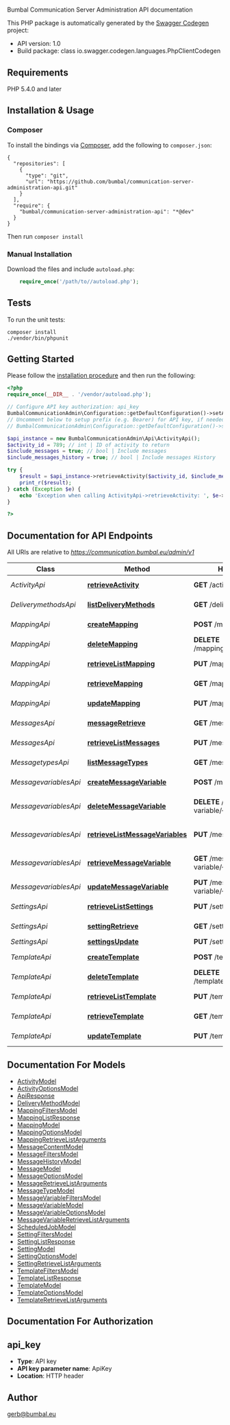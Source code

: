 # 
Bumbal Communication Server Administration API documentation

This PHP package is automatically generated by the [Swagger Codegen](https://github.com/swagger-api/swagger-codegen) project:

- API version: 1.0
- Build package: class io.swagger.codegen.languages.PhpClientCodegen

## Requirements

PHP 5.4.0 and later

## Installation & Usage
### Composer

To install the bindings via [Composer](http://getcomposer.org/), add the following to `composer.json`:

```
{
  "repositories": [
    {
      "type": "git",
      "url": "https://github.com/bumbal/communication-server-administration-api.git"
    }
  ],
  "require": {
    "bumbal/communication-server-administration-api": "*@dev"
  }
}
```

Then run `composer install`

### Manual Installation

Download the files and include `autoload.php`:

```php
    require_once('/path/to//autoload.php');
```

## Tests

To run the unit tests:

```
composer install
./vendor/bin/phpunit
```

## Getting Started

Please follow the [installation procedure](#installation--usage) and then run the following:

```php
<?php
require_once(__DIR__ . '/vendor/autoload.php');

// Configure API key authorization: api_key
BumbalCommunicationAdmin\Configuration::getDefaultConfiguration()->setApiKey('ApiKey', 'YOUR_API_KEY');
// Uncomment below to setup prefix (e.g. Bearer) for API key, if needed
// BumbalCommunicationAdmin\Configuration::getDefaultConfiguration()->setApiKeyPrefix('ApiKey', 'Bearer');

$api_instance = new BumbalCommunicationAdmin\Api\ActivityApi();
$activity_id = 789; // int | ID of activity to return
$include_messages = true; // bool | Include messages
$include_messages_history = true; // bool | Include messages History

try {
    $result = $api_instance->retrieveActivity($activity_id, $include_messages, $include_messages_history);
    print_r($result);
} catch (Exception $e) {
    echo 'Exception when calling ActivityApi->retrieveActivity: ', $e->getMessage(), PHP_EOL;
}

?>
```

## Documentation for API Endpoints

All URIs are relative to *https://communication.bumbal.eu/admin/v1*

Class | Method | HTTP request | Description
------------ | ------------- | ------------- | -------------
*ActivityApi* | [**retrieveActivity**](docs/Api/ActivityApi.md#retrieveactivity) | **GET** /activity/{activityId} | Find activity by ID
*DeliverymethodsApi* | [**listDeliveryMethods**](docs/Api/DeliverymethodsApi.md#listdeliverymethods) | **GET** /delivery-method | List all DeliveryMethods
*MappingApi* | [**createMapping**](docs/Api/MappingApi.md#createmapping) | **POST** /mapping | Create a Mapping
*MappingApi* | [**deleteMapping**](docs/Api/MappingApi.md#deletemapping) | **DELETE** /mapping/{mappingId} | Delete a mapping
*MappingApi* | [**retrieveListMapping**](docs/Api/MappingApi.md#retrievelistmapping) | **PUT** /mapping | Retrieve List of Mapping
*MappingApi* | [**retrieveMapping**](docs/Api/MappingApi.md#retrievemapping) | **GET** /mapping/{mappingId} | Retrieve a mapping
*MappingApi* | [**updateMapping**](docs/Api/MappingApi.md#updatemapping) | **PUT** /mapping/{mappingId} | Update an mapping
*MessagesApi* | [**messageRetrieve**](docs/Api/MessagesApi.md#messageretrieve) | **GET** /message/{messageId} | Retrieve a Message
*MessagesApi* | [**retrieveListMessages**](docs/Api/MessagesApi.md#retrievelistmessages) | **PUT** /message | Retrieve List of Messages
*MessagetypesApi* | [**listMessageTypes**](docs/Api/MessagetypesApi.md#listmessagetypes) | **GET** /message-type | List all MessageTypes
*MessagevariablesApi* | [**createMessageVariable**](docs/Api/MessagevariablesApi.md#createmessagevariable) | **POST** /message-variable | Create a MessageVariable
*MessagevariablesApi* | [**deleteMessageVariable**](docs/Api/MessagevariablesApi.md#deletemessagevariable) | **DELETE** /message-variable/{messageVariableId} | Delete a message variables
*MessagevariablesApi* | [**retrieveListMessageVariables**](docs/Api/MessagevariablesApi.md#retrievelistmessagevariables) | **PUT** /message-variable | Retrieve List of Message Variables
*MessagevariablesApi* | [**retrieveMessageVariable**](docs/Api/MessagevariablesApi.md#retrievemessagevariable) | **GET** /message-variable/{messageVariableId} | Retrieve a message variable
*MessagevariablesApi* | [**updateMessageVariable**](docs/Api/MessagevariablesApi.md#updatemessagevariable) | **PUT** /message-variable/{messageVariableId} | Update an MessageVariable
*SettingsApi* | [**retrieveListSettings**](docs/Api/SettingsApi.md#retrievelistsettings) | **PUT** /setting | Retrieve List of Settings
*SettingsApi* | [**settingRetrieve**](docs/Api/SettingsApi.md#settingretrieve) | **GET** /setting/{settingId} | Retrieve a Setting
*SettingsApi* | [**settingsUpdate**](docs/Api/SettingsApi.md#settingsupdate) | **PUT** /setting/{settingId} | Update a Setting
*TemplateApi* | [**createTemplate**](docs/Api/TemplateApi.md#createtemplate) | **POST** /template | Create a Template
*TemplateApi* | [**deleteTemplate**](docs/Api/TemplateApi.md#deletetemplate) | **DELETE** /template/{templateId} | Delete a Template
*TemplateApi* | [**retrieveListTemplate**](docs/Api/TemplateApi.md#retrievelisttemplate) | **PUT** /template | Retrieve List of Templates
*TemplateApi* | [**retrieveTemplate**](docs/Api/TemplateApi.md#retrievetemplate) | **GET** /template/{templateId} | Retrieve a Template
*TemplateApi* | [**updateTemplate**](docs/Api/TemplateApi.md#updatetemplate) | **PUT** /template/{templateId} | Update an Template


## Documentation For Models

 - [ActivityModel](docs/Model/ActivityModel.md)
 - [ActivityOptionsModel](docs/Model/ActivityOptionsModel.md)
 - [ApiResponse](docs/Model/ApiResponse.md)
 - [DeliveryMethodModel](docs/Model/DeliveryMethodModel.md)
 - [MappingFiltersModel](docs/Model/MappingFiltersModel.md)
 - [MappingListResponse](docs/Model/MappingListResponse.md)
 - [MappingModel](docs/Model/MappingModel.md)
 - [MappingOptionsModel](docs/Model/MappingOptionsModel.md)
 - [MappingRetrieveListArguments](docs/Model/MappingRetrieveListArguments.md)
 - [MessageContentModel](docs/Model/MessageContentModel.md)
 - [MessageFiltersModel](docs/Model/MessageFiltersModel.md)
 - [MessageHistoryModel](docs/Model/MessageHistoryModel.md)
 - [MessageModel](docs/Model/MessageModel.md)
 - [MessageOptionsModel](docs/Model/MessageOptionsModel.md)
 - [MessageRetrieveListArguments](docs/Model/MessageRetrieveListArguments.md)
 - [MessageTypeModel](docs/Model/MessageTypeModel.md)
 - [MessageVariableFiltersModel](docs/Model/MessageVariableFiltersModel.md)
 - [MessageVariableModel](docs/Model/MessageVariableModel.md)
 - [MessageVariableOptionsModel](docs/Model/MessageVariableOptionsModel.md)
 - [MessageVariableRetrieveListArguments](docs/Model/MessageVariableRetrieveListArguments.md)
 - [ScheduledJobModel](docs/Model/ScheduledJobModel.md)
 - [SettingFiltersModel](docs/Model/SettingFiltersModel.md)
 - [SettingListResponse](docs/Model/SettingListResponse.md)
 - [SettingModel](docs/Model/SettingModel.md)
 - [SettingOptionsModel](docs/Model/SettingOptionsModel.md)
 - [SettingRetrieveListArguments](docs/Model/SettingRetrieveListArguments.md)
 - [TemplateFiltersModel](docs/Model/TemplateFiltersModel.md)
 - [TemplateListResponse](docs/Model/TemplateListResponse.md)
 - [TemplateModel](docs/Model/TemplateModel.md)
 - [TemplateOptionsModel](docs/Model/TemplateOptionsModel.md)
 - [TemplateRetrieveListArguments](docs/Model/TemplateRetrieveListArguments.md)


## Documentation For Authorization


## api_key

- **Type**: API key
- **API key parameter name**: ApiKey
- **Location**: HTTP header


## Author

gerb@bumbal.eu


